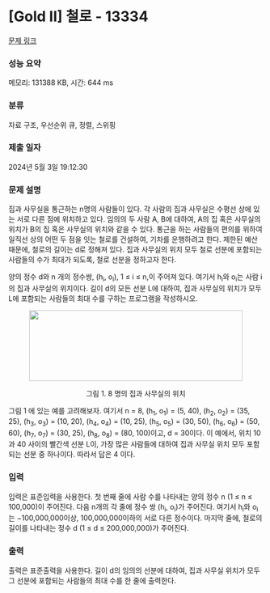 # [Gold II] 철로 - 13334 

[문제 링크](https://www.acmicpc.net/problem/13334) 

### 성능 요약

메모리: 131388 KB, 시간: 644 ms

### 분류

자료 구조, 우선순위 큐, 정렬, 스위핑

### 제출 일자

2024년 5월 3일 19:12:30

### 문제 설명

<p>집과 사무실을 통근하는 n명의 사람들이 있다. 각 사람의 집과 사무실은 수평선 상에 있는 서로 다른 점에 위치하고 있다. 임의의 두 사람 A, B에 대하여, A의 집 혹은 사무실의 위치가 B의 집 혹은 사무실의 위치와 같을 수 있다. 통근을 하는 사람들의 편의를 위하여 일직선 상의 어떤 두 점을 잇는 철로를 건설하여, 기차를 운행하려고 한다. 제한된 예산 때문에, 철로의 길이는 d로 정해져 있다. 집과 사무실의 위치 모두 철로 선분에 포함되는 사람들의 수가 최대가 되도록, 철로 선분을 정하고자 한다.</p>

<p>양의 정수 d와 n 개의 정수쌍, (h<sub>i</sub>, o<sub>i</sub>), 1 ≤ i ≤ n,이 주어져 있다. 여기서 h<sub>i</sub>와 o<sub>i</sub>는 사람 i의 집과 사무실의 위치이다. 길이 d의 모든 선분 L에 대하여, 집과 사무실의 위치가 모두 L에 포함되는 사람들의 최대 수를 구하는 프로그램을 작성하시오.</p>

<p style="text-align: center;"><img alt="" src="https://onlinejudgeimages.s3-ap-northeast-1.amazonaws.com/problem/13334/1.png" style="height:140px; width:422px"></p>

<p style="text-align: center;">그림 1. 8 명의 집과 사무실의 위치</p>

<p>그림 1 에 있는 예를 고려해보자. 여기서 n = 8, (h<sub>1</sub>, o<sub>1</sub>) = (5, 40), (h<sub>2</sub>, o<sub>2</sub>) = (35, 25), (h<sub>3</sub>, o<sub>3</sub>) = (10, 20), (h<sub>4</sub>, o<sub>4</sub>) = (10, 25), (h<sub>5</sub>, o<sub>5</sub>) = (30, 50), (h<sub>6</sub>, o<sub>6</sub>) = (50, 60), (h<sub>7</sub>, o<sub>7</sub>) = (30, 25), (h<sub>8</sub>, o<sub>8</sub>) = (80, 100)이고, d = 30이다. 이 예에서, 위치 10 과 40 사이의 빨간색 선분 L이, 가장 많은 사람들에 대하여 집과 사무실 위치 모두 포함되는 선분 중 하나이다. 따라서 답은 4 이다.</p>

### 입력 

 <p>입력은 표준입력을 사용한다. 첫 번째 줄에 사람 수를 나타내는 양의 정수 n (1 ≤ n ≤ 100,000)이 주어진다. 다음 n개의 각 줄에 정수 쌍 (h<sub>i</sub>, o<sub>i</sub>)가 주어진다. 여기서 h<sub>i</sub>와 o<sub>i</sub>는 −100,000,000이상, 100,000,000이하의 서로 다른 정수이다. 마지막 줄에, 철로의 길이를 나타내는 정수 d (1 ≤ d ≤ 200,000,000)가 주어진다.</p>

### 출력 

 <p>출력은 표준출력을 사용한다. 길이 d의 임의의 선분에 대하여, 집과 사무실 위치가 모두 그 선분에 포함되는 사람들의 최대 수를 한 줄에 출력한다. </p>

